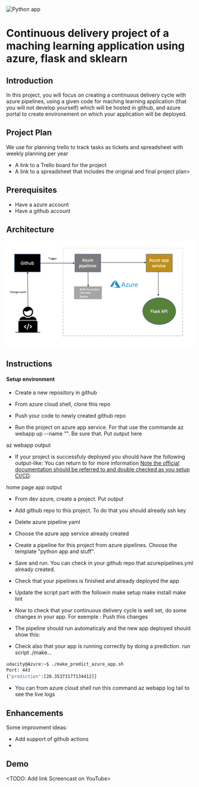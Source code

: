 ![Python app](https://github.com/YassineSIDKI/flask-sklearn/workflows/Python%20application/badge.svg)

# Continuous delivery project of a maching learning application using azure, flask and sklearn

## Introduction

In this project, you will focus on creating a continuous delivery cycle with azure pipelines, using a given code for maching learning application (that you will not develop yourself) which will be hosted in github, and azure portal to create environement on which your application will be deployed.

## Project Plan

We use for planning trello to track tasks as tickets and spreadsheet with weekly planning per year

- A link to a Trello board for the project
- A link to a spreadsheet that includes the original and final project plan>

## Prerequisites

- Have a azure account
- Have a github account

## Architecture

![alt text](https://github.com/YassineSIDKI/flask-sklearn/blob/main/diagram.png?raw=true)

## Instructions

#### Setup environment

- Create a new repository in github

- From azure cloud shell, clone this repo

- Push your code to newly created github repo

- Run the project on azure app service. For that use the commande az webapp up --name "". Be sure that. Put output here

az webapp output

- If your project is successfuly deployed you should have the following output-like: You can return to for more information [Note the official documentation should be referred to and double checked as you setup CI/CD](https://docs.microsoft.com/en-us/azure/devops/pipelines/ecosystems/python-webapp?view=azure-devops).

home page app output

- From dev azure, create a project. Put output

- Add github repo to this project. To do that you should already ssh key

- Delete azure pipeline yaml

- Choose the azure app service already created

- Create a pipeline for this project from azure pipelines. Choose the template "python app and stuff".

- Save and run. You can check in your github repo that azurepipelines.yml already created.

- Check that your pipelines is finished and already deployed the app

- Update the script part with the followin
  make setup
  make install
  make lint

- Now to check that your continuous delivery cycle is well set, do some changes in your app. For exemple : Push this changes

- The pipeline should run automaticaly and the new app deployed should show this:

- Check also that your app is running correctly by doing a prediction. run script ./make...

```bash
udacity@Azure:~$ ./make_predict_azure_app.sh
Port: 443
{"prediction":[20.35373177134412]}
```

- You can from azure cloud shell run this command az webapp log tail to see the live logs

## Enhancements

Some improvment ideas:

- Add support of github actions
-

## Demo

<TODO: Add link Screencast on YouTube>
